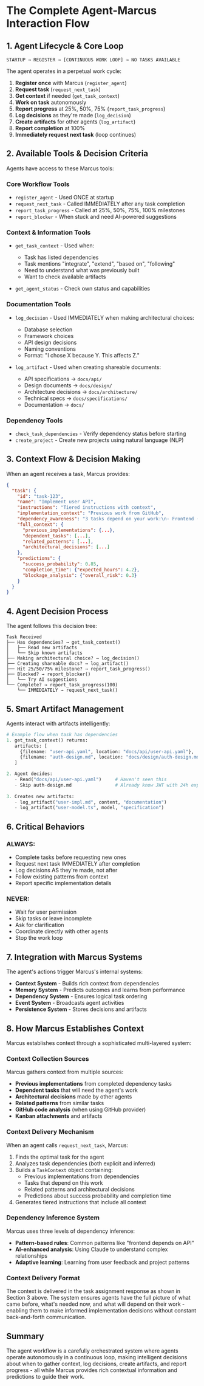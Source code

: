 # The Complete Agent-Marcus Interaction Flow

## 1. Agent Lifecycle & Core Loop

```
STARTUP → REGISTER → [CONTINUOUS WORK LOOP] → NO TASKS AVAILABLE
```

The agent operates in a perpetual work cycle:
1. **Register once** with Marcus (`register_agent`)
2. **Request task** (`request_next_task`)
3. **Get context** if needed (`get_task_context`)
4. **Work on task** autonomously
5. **Report progress** at 25%, 50%, 75% (`report_task_progress`)
6. **Log decisions** as they're made (`log_decision`)
7. **Create artifacts** for other agents (`log_artifact`)
8. **Report completion** at 100%
9. **Immediately request next task** (loop continues)

## 2. Available Tools & Decision Criteria

Agents have access to these Marcus tools:

### Core Workflow Tools
- `register_agent` - Used ONCE at startup
- `request_next_task` - Called IMMEDIATELY after any task completion
- `report_task_progress` - Called at 25%, 50%, 75%, 100% milestones
- `report_blocker` - When stuck and need AI-powered suggestions

### Context & Information Tools
- `get_task_context` - Used when:
  - Task has listed dependencies
  - Task mentions "integrate", "extend", "based on", "following"
  - Need to understand what was previously built
  - Want to check available artifacts
  
- `get_agent_status` - Check own status and capabilities

### Documentation Tools
- `log_decision` - Used IMMEDIATELY when making architectural choices:
  - Database selection
  - Framework choices
  - API design decisions
  - Naming conventions
  - Format: "I chose X because Y. This affects Z."

- `log_artifact` - Used when creating shareable documents:
  - API specifications → `docs/api/`
  - Design documents → `docs/design/`
  - Architecture decisions → `docs/architecture/`
  - Technical specs → `docs/specifications/`
  - Documentation → `docs/`

### Dependency Tools
- `check_task_dependencies` - Verify dependency status before starting
- `create_project` - Create new projects using natural language (NLP)

## 3. Context Flow & Decision Making

When an agent receives a task, Marcus provides:

```json
{
  "task": {
    "id": "task-123",
    "name": "Implement user API",
    "instructions": "Tiered instructions with context",
    "implementation_context": "Previous work from GitHub",
    "dependency_awareness": "3 tasks depend on your work:\n- Frontend (needs: REST endpoints)\n- Mobile (needs: JWT auth)",
    "full_context": {
      "previous_implementations": {...},
      "dependent_tasks": [...],
      "related_patterns": [...],
      "architectural_decisions": [...]
    },
    "predictions": {
      "success_probability": 0.85,
      "completion_time": {"expected_hours": 4.2},
      "blockage_analysis": {"overall_risk": 0.3}
    }
  }
}
```

## 4. Agent Decision Process

The agent follows this decision tree:

```
Task Received
├── Has dependencies? → get_task_context()
│   ├── Read new artifacts
│   └── Skip known artifacts
├── Making architectural choice? → log_decision()
├── Creating shareable docs? → log_artifact()
├── Hit 25/50/75% milestone? → report_task_progress()
├── Blocked? → report_blocker()
│   └── Try AI suggestions
└── Complete? → report_task_progress(100)
    └── IMMEDIATELY → request_next_task()
```

## 5. Smart Artifact Management

Agents interact with artifacts intelligently:

```python
# Example flow when task has dependencies
1. get_task_context() returns:
   artifacts: [
     {filename: "user-api.yaml", location: "docs/api/user-api.yaml"},
     {filename: "auth-design.md", location: "docs/design/auth-design.md"}
   ]

2. Agent decides:
   - Read("docs/api/user-api.yaml")     # Haven't seen this
   - Skip auth-design.md                # Already know JWT with 24h expiry
   
3. Creates new artifacts:
   - log_artifact("user-impl.md", content, "documentation")
   - log_artifact("user-model.ts", model, "specification")
```

## 6. Critical Behaviors

### ALWAYS:
- Complete tasks before requesting new ones
- Request next task IMMEDIATELY after completion
- Log decisions AS they're made, not after
- Follow existing patterns from context
- Report specific implementation details

### NEVER:
- Wait for user permission
- Skip tasks or leave incomplete
- Ask for clarification
- Coordinate directly with other agents
- Stop the work loop

## 7. Integration with Marcus Systems

The agent's actions trigger Marcus's internal systems:
- **Context System** - Builds rich context from dependencies
- **Memory System** - Predicts outcomes and learns from performance
- **Dependency System** - Ensures logical task ordering
- **Event System** - Broadcasts agent activities
- **Persistence System** - Stores decisions and artifacts

## 8. How Marcus Establishes Context

Marcus establishes context through a sophisticated multi-layered system:

### Context Collection Sources
Marcus gathers context from multiple sources:
- **Previous implementations** from completed dependency tasks
- **Dependent tasks** that will need the agent's work
- **Architectural decisions** made by other agents
- **Related patterns** from similar tasks
- **GitHub code analysis** (when using GitHub provider)
- **Kanban attachments** and artifacts

### Context Delivery Mechanism
When an agent calls `request_next_task`, Marcus:
1. Finds the optimal task for the agent
2. Analyzes task dependencies (both explicit and inferred)
3. Builds a `TaskContext` object containing:
   - Previous implementations from dependencies
   - Tasks that depend on this work
   - Related patterns and architectural decisions
   - Predictions about success probability and completion time
4. Generates tiered instructions that include all context

### Dependency Inference System
Marcus uses three levels of dependency inference:
- **Pattern-based rules**: Common patterns like "frontend depends on API"
- **AI-enhanced analysis**: Using Claude to understand complex relationships
- **Adaptive learning**: Learning from user feedback and project patterns

### Context Delivery Format
The context is delivered in the task assignment response as shown in Section 3 above. The system ensures agents have the full picture of what came before, what's needed now, and what will depend on their work - enabling them to make informed implementation decisions without constant back-and-forth communication.

## Summary

The agent workflow is a carefully orchestrated system where agents operate autonomously in a continuous loop, making intelligent decisions about when to gather context, log decisions, create artifacts, and report progress - all while Marcus provides rich contextual information and predictions to guide their work.
